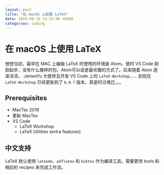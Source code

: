 ```yaml
---
layout: post
title: "在 macOS 上配置 LaTeX"
date: 2019-08-28 13:15:00 +0200
categories: coding
---
```

# 在 macOS 上使用 LaTeX

想想当初，最早在 MAC 上编辑 LaTeX 时使用的环境是 Atom。彼时 VS Code 刚刚起步，没有什么像样的包，Atom可以说是最优雅的方式了。后来随着 Atom 逐渐凉凉， JamesYu 大佬转去开发 VS Code 上的 `LaTeX-Workshop`…… 到现在 `LaTeX-Workshop` 已经更新到了 `8.0.7` 版本。真是时过境迁。。。

## Prerequisites

- MacTex 2019
- 更新 MacTex
- VS Code
  - LaTeX Workshop
  - LaTeX Utilities (extra features)
  
## 中文支持

LaTeX 默认使用 `latexmk`、`pdflatex` 和 `bibtex` 作为编译工具。需要更改 tools 和相应的 recipes 来完成工作流。
